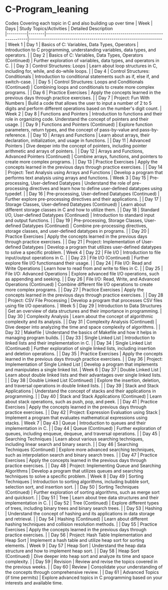 # C-Program_leaning
Codes Covering each topic in C and also building up over time
|   Week   |  Days  | Study Topics/Activities                                             | Detailed Description                                              
|----------|--------|---------------------------------------------------------------------|------------------------------------------------------------------
| Week 1   | Day 1  | Basics of C: Variables, Data Types, Operators                       | Introduction to C programming, understanding variables, data types, and operators. 
|          | Day 2  | Basics of C: Variables, Data Types, Operators (Continued)           | Further exploration of variables, data types, and operators in C. 
|          | Day 3  | Control Structures: Loops                                           | Learn about loop structures in C, including for, while, and do-while loops. 
|          | Day 4  | Control Structures: Conditionals                                    | Introduction to conditional statements such as if, else if, and switch-case. 
|          | Day 5  | Control Structures: Loops and Conditionals (Continued)              | Combining loops and conditionals to create more complex programs.
|          | Day 6  | Practice Exercises                                                  | Apply the concepts learned in the previous days through practice exercises. 
|          | Day 7  | Project: Fun With Numbers                                           | Build a code that allows the user to input a number of 2 to 5 digits and perform different operations based on the number's digit count.
| Week 2   | Day 8  | Functions and Pointers                                              | Introduction to functions and their role in organizing code. Understand the concept of pointers and their usage. 
|          | Day 9  | Functions and Pointers (Continued)                                  | Explore function parameters, return types, and the concept of pass-by-value and pass-by-reference. 
|          | Day 10 | Arrays and Functions                                                | Learn about arrays, their declaration, initialization, and usage in functions. 
|          | Day 11 | Advanced Pointers                                                   | Dive deeper into the concept of pointers, including pointer arithmetic and arrays of pointers. 
|          | Day 12 | Arrays and Functions, Advanced Pointers (Continued)                 | Combine arrays, functions, and pointers to create more complex programs. 
|          | Day 13 | Practice Exercises                                                  | Apply the concepts learned in the previous days through practice exercises. 
|          | Day 14 | Project: Text Analysis using Arrays and Functions                   | Develop a program that performs text analysis using arrays and functions. 
| Week 3   | Day 15 | Pre-processing, User-defined Datatypes                              | Understand the role of pre-processing directives and learn how to define user-defined datatypes using typedef. 
|          | Day 16 | Pre-processing, User-defined Datatypes (Continued)                  | Further explore pre-processing directives and their applications. 
|          | Day 17 | Storage Classes, User-defined Datatypes (Continued)                 | Learn about different storage classes in C and how to utilize them. 
|          | Day 18 | Standard I/O, User-defined Datatypes (Continued)                    | Introduction to standard input and output functions. 
|          | Day 19 | Pre-processing, Storage Classes, User-defined Datatypes (Continued) | Combine pre-processing directives, storage classes, and user-defined datatypes in programs. 
|          | Day 20 | Practice Exercises                                                  | Apply the concepts learned in the previous days through practice exercises. 
|          | Day 21 | Project: Implementation of User-defined Datatypes                   | Develop a program that utilizes user-defined datatypes to solve a specific problem. 
| Week 4   | Day 22 | File I/O                                                            | Introduction to file input/output operations in C. 
|          | Day 23 | File I/O (Continued)                                                | Further explore file I/O functionsand their usage. 
|          | Day 24 | File I/O: Read and Write Operations                                 | Learn how to read from and write to files in C. 
|          | Day 25 | File I/O: Advanced Operations                                       | Explore advanced file I/O operations, such as appending and seeking. 
|          | Day 26 | File I/O: Read, Write, and Advanced Operations (Continued)          | Combine different file I/O operations to create more complex programs. 
|          | Day 27 | Practice Exercises                                                  | Apply the concepts learned in the previous days through practice exercises. 
|          | Day 28 | Project: CSV File Processing                                        | Develop a program that processes CSV files using file I/O operations. 
| Week 5   | Day 29 | Introduction to Data Structures                                     | Get an overview of data structures and their importance in programming. 
|          | Day 30 | Complexity Analysis                                                 | Learn about the concept of algorithmic complexity and its analysis. 
|          | Day 31 | Complexity Analysis (Continued)                                     | Dive deeper into analyzing the time and space complexity of algorithms. 
|          | Day 32 | Makefile                                                            | Understand the basics of Makefile and how it helps in managing program builds. 
|          | Day 33 | Single Linked List                                                  | Introduction to linked lists and their implementation in C. 
|          | Day 34 | Single Linked List (Continued)                                      | Further exploration of single linked lists, including insertion and deletion operations. 
|          | Day 35 | Practice Exercises                                                  | Apply the concepts learned in the previous days through practice exercises. 
|          | Day 36 | Project: Implementation of Single Linked List                       | Develop a program that implements and manipulates a single linked list. 
| Week 6   | Day 37 | Double Linked List                                                  | Learn about double linked lists and their advantages over single linked lists. 
|          | Day 38 | Double Linked List (Continued)                                      | Explore the insertion, deletion, and traversal operations in double linked lists. 
|          | Day 39 | Stack and Stack Applications                                        | Understand the concept of stacks and their applications in programming. 
|          | Day 40 | Stack and Stack Applications (Continued)                            | Learn about stack operations, such as push, pop, and peek. 
|          | Day 41 | Practice Exercises                                                  | Apply the concepts learned in the previous days through practice exercises. 
|          | Day 42 | Project: Expression Evaluation using Stack                          | Implement a program that evaluates mathematical expressions using stacks. 
| Week 7   | Day 43 | Queue                                                               | Introduction to queues and their implementation in C. 
|          | Day 44 | Queue (Continued)                                                   | Further exploration of queues, including enqueue, dequeue, and traversal operations. 
|          | Day 45 | Searching Techniques                                                | Learn about various searching techniques, including linear search and binary search. 
|          | Day 46 | Searching Techniques (Continued)                                    | Explore more advanced searching techniques, such as interpolation search and binary search trees. 
|          | Day 47 | Practice Exercises                                                  | Apply the concepts learned in the previous days through practice exercises. 
|          | Day 48 | Project: Implementing Queue and Searching Algorithms                | Develop a program that utilizes queues and searching techniques to solve a specific problem. 
| Week 8   | Day 49 | Sorting Techniques                                                  | Introduction to sorting algorithms, including bubble sort, selection sort, and insertion sort. 
|          | Day 50 | Sorting Techniques (Continued)                                      | Further exploration of sorting algorithms, such as merge sort and quicksort. 
|          | Day 51 | Tree                                                                | Learn about tree data structures and their implementation in C. 
|          | Day 52 | Tree (Continued)                                                    | Explore different types of trees, including binary trees and binary search trees. 
|          | Day 53 | Hashing                                                             | Understand the concept of hashing and its applications in data storage and retrieval. 
|          | Day 54 | Hashing (Continued)                                                 | Learn about different hashing techniques and collision resolution methods. 
|          | Day 55 | Practice Exercises                                                  | Apply the concepts learned in the previous days through practice exercises. 
|          | Day 56 | Project: Hash Table Implementation and Heap Sort                    | Implement a hash table and utilize heap sort for sorting elements. 
| Week 9   | Day 57 | Heap Sort                                                           | Understand the heap data structure and how to implement heap sort. 
|          | Day 58 | Heap Sort (Continued)                                               | Dive deeper into heap sort and analyze its time and space complexity. 
|          | Day 59 | Revision                                                            | Review and revise the topics covered in the previous weeks. 
|          | Day 60 | Review                                                              | Consolidate your understanding of the concepts through comprehensive review. 
|          | Day 61 | Advanced Topics (if time permits)                                   | Explore advanced topics in C programming based on your interests and available time. 
